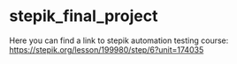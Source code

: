 # stepik_final_project
Here you can find a link to stepik automation testing course: https://stepik.org/lesson/199980/step/6?unit=174035
